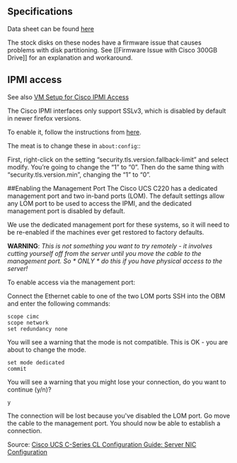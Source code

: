 ## Specifications
Data sheet can be found [here](https://www.google.com/webhp?sourceid=chrome-instant&rlz=1C5CHFA_enTH540US541&ion=1&espv=2&ie=UTF-8#q=ucs+c220+m3+sff+datasheet)

The stock disks on these nodes have a firmware issue that causes problems with disk partitioning.  See [[Firmware Issue with Cisco 300GB Drive]] for an explanation and workaround.

## IPMI access
See also [VM Setup for Cisco IPMI Access](VM-Setup-for-Cisco-IPMI-Access.html)

The Cisco IPMI interfaces only support SSLv3, which is disabled by default in newer firefox versions.

To enable it, follow the instructions from [here](http://www.ryananddebi.com/2014/12/10/bypassing-the-ssl_error_no_cypher_overlap-error-in-firefox-34/).

 The meat is to change these in `about:config`::

First, right-click on the setting “security.tls.version.fallback-limit” and select modify.  You’re going to change the “1” to “0”.  Then do the same thing with “security.tls.version.min”, changing the “1” to “0”.

##Enabling the Management Port
The Cisco UCS C220 has a dedicated management port and two in-band ports (LOM).  The default settings allow any LOM port to be used to access the IPMI, and the dedicated management port is disabled by default.  

We use the dedicated management port for these systems, so it will need to be re-enabled if the machines ever get restored to factory defaults.

**WARNING**: *This is not something you want to try remotely - it involves cutting yourself off from the server until you move the cable to the management port.  So * ONLY * do this if you have physical access to the server!*

To enable access via the management port:

Connect the Ethernet cable to one of the two LOM ports
SSH into the OBM and enter the following commands:

    scope cimc
    scope network
    set redundancy none

You will see a warning that the mode is not compatible.  This is OK - you are about to change the mode.

    set mode dedicated
    commit

You will see a warning that you might lose your connection, do you want to continue (y/n)?

    y

The connection will be lost because you've disabled the LOM port.  Go move the cable to the management port.  You should now be able to establish a connection.

Source:
[Cisco UCS C-Series CL Configuration Guide: Server NIC Configuration ](http://www.cisco.com/c/en/us/td/docs/unified_computing/ucs/c/sw/cli/config/guide/2-0/b_Cisco_UCS_C-Series_CLI_Configuration_Guide_201/b_Cisco_UCS_C-Series_CLI_Configuration_Guide_201_chapter_01000.html#d43507e44a1635)
